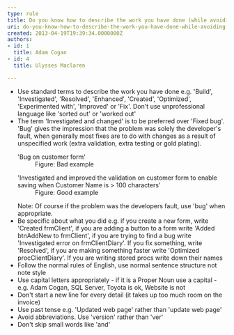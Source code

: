 ```yaml
---
type: rule
title: Do you know how to describe the work you have done (while avoiding the word 'Bug')?
uri: do-you-know-how-to-describe-the-work-you-have-done-while-avoiding-the-word-bug
created: 2013-04-19T19:39:34.0000000Z
authors:
- id: 1
  title: Adam Cogan
- id: 4
  title: Ulysses Maclaren

---
```




<span class='intro'> <ul><li>Use standard terms to describe the work you have done e.g. 'Build', 'Investigated', 'Resolved', 'Enhanced', 'Created', 'Optimized', 'Experimented with', 'Improved' or 'Fix'. Don't use unprofessional language like 'sorted out' or 'worked out'</li><li>The term 'Investigated and changed' is to be preferred over 'Fixed bug'.<br>
                        'Bug' gives the impression that the problem was solely the developer's fault, when generally most fixes are to do with changes as a result of unspecified work (extra validation, extra testing or gold plating).<br>
                        <dl class="bad"><dt class="greyBox">'Bug on customer form'</dt><dd>Figure&#58; Bad example</dd></dl><dl class="good"><dt class="greyBox">'Investigated and improved the  validation on customer form to enable saving when Customer Name is &gt; 100 characters' </dt><dd>Figure&#58; Good example</dd></dl>
                        Note&#58; Of course if the problem was the developers fault, use 'bug' when appropriate. 
                    </li><li>Be specific about what you did e.g. if you create a new form, write 'Created frmClient', if you are adding a button to a form write 'Added btnAddNew to frmClient', if you are trying to find a bug write 'Investigated error on frmClientDiary'. If you fix something, write 'Resolved', if you are making something faster write 'Optimized procClientDiary'. If you are writing stored procs write down their names</li><li>Follow the normal rules of English, use normal sentence structure not note style</li><li>Use capital letters appropriately - if it is a Proper Noun use a capital - e.g. Adam Cogan, SQL Server, Toyota is ok, Website is not</li><li>Don't start a new line for every detail (it takes up too much room on the invoice)</li><li>Use past tense e.g. 'Updated web page' rather than 'update web page'</li><li>Avoid abbreviations. Use 'version' rather than 'ver'</li><li>Don't skip small words like 'and'</li></ul> </span>




